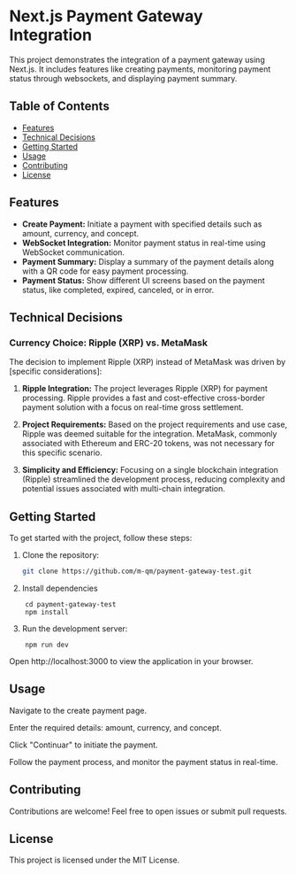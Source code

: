 # Next.js Payment Gateway Integration

This project demonstrates the integration of a payment gateway using Next.js. It includes features like creating payments, monitoring payment status through websockets, and displaying payment summary.

## Table of Contents

- [Features](#features)
- [Technical Decisions](#technical-decisions)
- [Getting Started](#getting-started)
- [Usage](#usage)
- [Contributing](#contributing)
- [License](#license)

## Features

- **Create Payment:** Initiate a payment with specified details such as amount, currency, and concept.
- **WebSocket Integration:** Monitor payment status in real-time using WebSocket communication.
- **Payment Summary:** Display a summary of the payment details along with a QR code for easy payment processing.
- **Payment Status:** Show different UI screens based on the payment status, like completed, expired, canceled, or in error.

## Technical Decisions

### Currency Choice: Ripple (XRP) vs. MetaMask

The decision to implement Ripple (XRP) instead of MetaMask was driven by [specific considerations]:

1. **Ripple Integration:** The project leverages Ripple (XRP) for payment processing. Ripple provides a fast and cost-effective cross-border payment solution with a focus on real-time gross settlement.

2. **Project Requirements:** Based on the project requirements and use case, Ripple was deemed suitable for the integration. MetaMask, commonly associated with Ethereum and ERC-20 tokens, was not necessary for this specific scenario.

3. **Simplicity and Efficiency:** Focusing on a single blockchain integration (Ripple) streamlined the development process, reducing complexity and potential issues associated with multi-chain integration.

## Getting Started

To get started with the project, follow these steps:

1. Clone the repository:

   ```bash
   git clone https://github.com/m-qm/payment-gateway-test.git

   ```

2. Install dependencies

``` 
    cd payment-gateway-test 
    npm install
```

3. Run the development server:

```
    npm run dev
```
Open http://localhost:3000 to view the application in your browser.


## Usage
Navigate to the create payment page.

Enter the required details: amount, currency, and concept.

Click "Continuar" to initiate the payment.

Follow the payment process, and monitor the payment status in real-time.

## Contributing

Contributions are welcome! Feel free to open issues or submit pull requests.


## License

This project is licensed under the MIT License.

